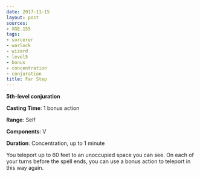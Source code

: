 ```yaml
---
date: 2017-11-15
layout: post
sources:
- XGE.155
tags:
- sorcerer
- warlock
- wizard
- level5
- bonus
- concentration
- conjuration
title: Far Step
---
```


**5th-level conjuration**

**Casting Time**: 1 bonus action

**Range**: Self

**Components**: V

**Duration**: Concentration, up to 1 minute

You teleport up to 60 feet to an unoccupied space you can see. On each of your turns before the spell ends, you can use a bonus action to teleport in this way again.
